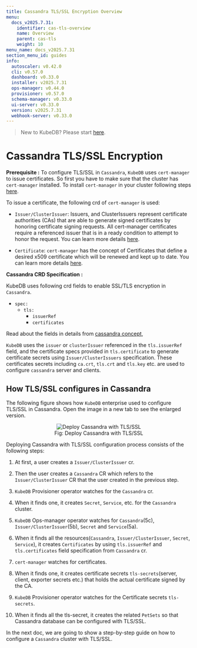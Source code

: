 ```yaml
---
title: Cassandra TLS/SSL Encryption Overview
menu:
  docs_v2025.7.31:
    identifier: cas-tls-overview
    name: Overview
    parent: cas-tls
    weight: 10
menu_name: docs_v2025.7.31
section_menu_id: guides
info:
  autoscaler: v0.42.0
  cli: v0.57.0
  dashboard: v0.33.0
  installer: v2025.7.31
  ops-manager: v0.44.0
  provisioner: v0.57.0
  schema-manager: v0.33.0
  ui-server: v0.33.0
  version: v2025.7.31
  webhook-server: v0.33.0
---
```


> New to KubeDB? Please start [here](/docs/v2025.7.31/README).

# Cassandra TLS/SSL Encryption

**Prerequisite :** To configure TLS/SSL in `Cassandra`, `KubeDB` uses `cert-manager` to issue certificates. So first you have to make sure that the cluster has `cert-manager` installed. To install `cert-manager` in your cluster following steps [here](https://cert-manager.io/docs/installation/kubernetes/).

To issue a certificate, the following crd of `cert-manager` is used:

- `Issuer/ClusterIssuer`: Issuers, and ClusterIssuers represent certificate authorities (CAs) that are able to generate signed certificates by honoring certificate signing requests. All cert-manager certificates require a referenced issuer that is in a ready condition to attempt to honor the request. You can learn more details [here](https://cert-manager.io/docs/concepts/issuer/).

- `Certificate`: `cert-manager` has the concept of Certificates that define a desired x509 certificate which will be renewed and kept up to date. You can learn more details [here](https://cert-manager.io/docs/concepts/certificate/).

**Cassandra CRD Specification :**

KubeDB uses following crd fields to enable SSL/TLS encryption in `Cassandra`.

- `spec:`
  - `tls:`
    - `issuerRef`
    - `certificates`
    
Read about the fields in details from [cassandra concept](/docs/v2025.7.31/guides/cassandra/concepts/cassandra),

`KubeDB` uses the `issuer` or `clusterIssuer` referenced in the `tls.issuerRef` field, and the certificate specs provided in `tls.certificate` to generate certificate secrets using `Issuer/ClusterIssuers` specification. These certificates secrets including `ca.crt`, `tls.crt` and `tls.key` etc. are used to configure `cassandra` server and clients.

## How TLS/SSL configures in Cassandra

The following figure shows how `KubeDB` enterprise used to configure TLS/SSL in Cassandra. Open the image in a new tab to see the enlarged version.

<figure align="center">
<img alt="Deploy Cassandra with TLS/SSL" src="/docs/v2025.7.31/images/cassandra/TLS.svg">
<figcaption align="center">Fig: Deploy Cassandra with TLS/SSL</figcaption>
</figure>

Deploying Cassandra with TLS/SSL configuration process consists of the following steps:

1. At first, a user creates a `Issuer/ClusterIssuer` cr.

2. Then the user creates a `Cassandra` CR which refers to the `Issuer/ClusterIssuer` CR that the user created in the previous step.

3. `KubeDB` Provisioner operator watches for the `Cassandra` cr.

4. When it finds one, it creates `Secret`, `Service`, etc. for the `Cassandra` cluster.

5. `KubeDB` Ops-manager operator watches for `Cassandra`(5c), `Issuer/ClusterIssuer`(5b), `Secret` and `Service`(5a).

6. When it finds all the resources(`Cassandra`, `Issuer/ClusterIssuer`, `Secret`, `Service`), it creates `Certificates` by using `tls.issuerRef` and `tls.certificates` field specification from `Cassandra` cr.

7. `cert-manager` watches for certificates.

8. When it finds one, it creates certificate secrets `tls-secrets`(server, client, exporter secrets etc.) that holds the actual certificate signed by the CA.

9. `KubeDB` Provisioner  operator watches for the Certificate secrets `tls-secrets`.

10. When it finds all the tls-secret, it creates the related `PetSets` so that Cassandra database can be configured with TLS/SSL.

In the next doc, we are going to show a step-by-step guide on how to configure a `Cassandra` cluster with TLS/SSL.
